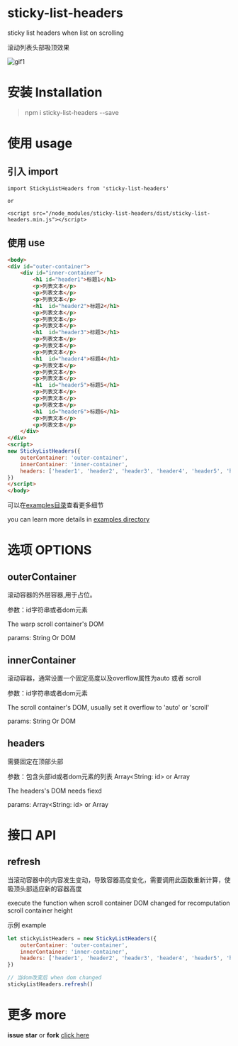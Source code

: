 # sticky-list-headers
sticky list headers when list on scrolling

滚动列表头部吸顶效果

![gif1](https://user-images.githubusercontent.com/23492006/48208851-b8db6200-e3ae-11e8-9956-e1ef62f25cad.gif)


# 安装 Installation

> npm i sticky-list-headers --save


# 使用 usage

## 引入 import
```
import StickyListHeaders from 'sticky-list-headers'

or

<script src="/node_modules/sticky-list-headers/dist/sticky-list-headers.min.js"></script>
```

## 使用 use 
```html
<body>
<div id="outer-container">
    <div id="inner-container">
        <h1 id="header1">标题1</h1>
        <p>列表文本</p>
        <p>列表文本</p>
        <p>列表文本</p>
        <h1  id="header2">标题2</h1>
        <p>列表文本</p>
        <p>列表文本</p>
        <p>列表文本</p>
        <h1  id="header3">标题3</h1>
        <p>列表文本</p>
        <p>列表文本</p>
        <p>列表文本</p>
        <h1  id="header4">标题4</h1>
        <p>列表文本</p>
        <p>列表文本</p>
        <p>列表文本</p>
        <h1  id="header5">标题5</h1>
        <p>列表文本</p>
        <p>列表文本</p>
        <p>列表文本</p>
        <h1  id="header6">标题6</h1>
        <p>列表文本</p>
        <p>列表文本</p>
    </div>
</div>
<script>
new StickyListHeaders({
    outerContainer: 'outer-container',
    innerContainer: 'inner-container',
    headers: ['header1', 'header2', 'header3', 'header4', 'header5', 'header6']
})
</script>
</body>
```

可以在[examples目录](https://github.com/Richard-Choooou/sticky-list-headers/tree/master/examples)查看更多细节

you can learn more details in [examples directory](https://github.com/Richard-Choooou/sticky-list-headers/tree/master/examples)

# 选项 OPTIONS

## outerContainer
滚动容器的外层容器,用于占位。

参数：id字符串或者dom元素

The warp scroll container's DOM

params: String Or DOM

## innerContainer
滚动容器，通常设置一个固定高度以及overflow属性为auto 或者 scroll

参数：id字符串或者dom元素

The scroll container's DOM, usually set it overflow to 'auto' or 'scroll'

params: String Or DOM

## headers
需要固定在顶部头部

参数：包含头部id或者dom元素的列表 Array<String: id> or Array<DOM>

The headers's DOM needs fiexd

params: Array<String: id> or Array<DOM>

# 接口 API
## refresh
当滚动容器中的内容发生变动，导致容器高度变化，需要调用此函数重新计算，使吸顶头部适应新的容器高度

execute the function when scroll container DOM changed for recomputation scroll container height 

示例 example
```js
let stickyListHeaders = new StickyListHeaders({
    outerContainer: 'outer-container',
    innerContainer: 'inner-container',
    headers: ['header1', 'header2', 'header3', 'header4', 'header5', 'header6']
})

// 当dom改变后 when dom changed 
stickyListHeaders.refresh()
```

# 更多 more

**issue** **star** or **fork** [click here](https://github.com/Richard-Choooou/sticky-list-headers)
